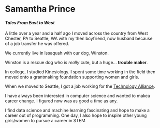 # Samantha Prince

#### *Tales From East to West*

A little over a year and a half ago I moved across the country
from West Chester, PA to Seattle, WA with my then boyfriend,
now husband because of a job transfer he was offered.

We currently live in Issaquah with our dog, Winston.

Winston is a rescue dog who is *really* cute, but a huge...
**trouble maker**.

In college, I studied Kinesiology.  I spent some time working in the field
then moved onto a grantmaking foundation supporting women and girls.

When we moved to Seattle, I got a job working for the
[Technology Alliance](http://www.technology-alliance.com).

I have always been interested in computer science and wanted to makea career change.  I figured now was as good a time as any.

I find data science and machine learning fascinating and hope to
make a career out of programming.  One day, I also hope to inspire other young girls/women to pursue a career in STEM.
